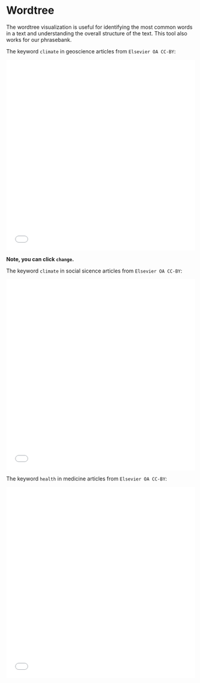 # Wordtree

The wordtree visualization is useful for identifying the most common words in a text and understanding the overall structure of the text. This tool also works for our phrasebank.

The keyword `climate` in geoscience articles from `Elsevier OA CC-BY`:

<iframe src="../wordtree_climate_geo.html" frameborder="0" style="border:none; overflow:hidden; width:100%; height:510px;" allowTransparency="true"></iframe>

**Note, you can click `change`.**

The keyword `climate` in social sicence articles from `Elsevier OA CC-BY`:

<iframe src="../wordtree_climate_social_science.html" frameborder="0" style="border:none; overflow:hidden; width:100%; height:510px;" allowTransparency="true"></iframe>

The keyword `health` in medicine articles from `Elsevier OA CC-BY`:

<iframe src="../wordtree_health_medicine.html" frameborder="0" style="border:none; overflow:hidden; width:100%; height:510px;" allowTransparency="true"></iframe>